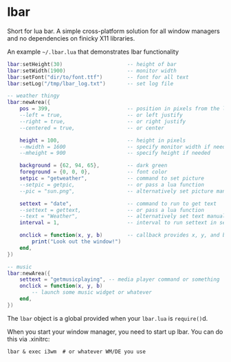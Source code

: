# lbar

Short for lua bar. A simple cross-platform solution for all window managers
and no dependencies on finicky X11 libraries.

An example `~/.lbar.lua` that demonstrates lbar functionality

```lua
lbar:setHeight(30)                     -- height of bar
lbar:setWidth(1900)                    -- monitor width
lbar:setFont("dir/to/font.ttf")        -- font for all text
lbar:setLog("/tmp/lbar_log.txt")       -- set log file

-- weather thingy
lbar:newArea({
    pos = 399,                         -- position in pixels from the left side
    --left = true,                     -- or left justify
    --right = true,                    -- or right justify
    --centered = true,                 -- or center

    height = 100,                      -- height in pixels
    --mwidth = 1600                    -- specify monitor width if needed
    --mheight = 900                    -- specify height if needed

    background = {62, 94, 65},         -- dark green
    foreground = {0, 0, 0},            -- font color
    setpic = "getweather",             -- command to set picture
    --setpic = getpic,                 -- or pass a lua function
    --pic = "sun.png",                 -- alternatively set picture manually

    settext = "date",                  -- command to run to get text
    --settext = gettext,               -- or pass a lua function
    --text = "Weather",                -- alternatively set text manually
    interval = 1,                      -- interval to run settext in seconds

    onclick = function(x, y, b)        -- callback provides x, y, and button
        print("Look out the window!")
    end,
})

-- music
lbar:newArea({
    settext = "getmusicplaying", -- media player command or something
    onclick = function(x, y, b)
        -- launch some music widget or whatever
    end,
})

```

The `lbar` object is a global provided when your `lbar.lua` is `require()`d.

When you start your window manager, you need to start up lbar. You can do this
via .xinitrc:

```
lbar & exec i3wm  # or whatever WM/DE you use
```

